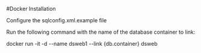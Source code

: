 #Docker Installation

Configure the sqlconfig.xml.example file

Run the following command with the name of the database container to link:

docker run -it -d --name dsweb1 --link {db.container} dsweb

